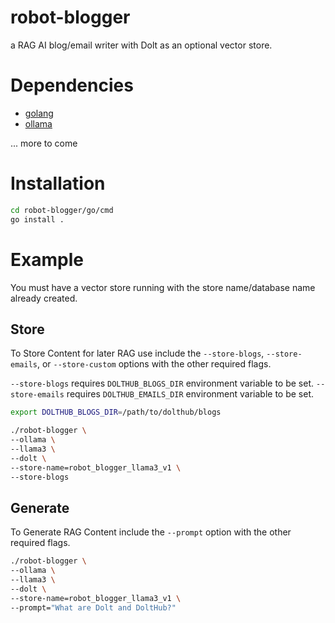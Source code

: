 # robot-blogger

a RAG AI blog/email writer with Dolt as an optional vector store.

# Dependencies

* [golang](https://go.dev/doc/install)
* [ollama](https://ollama.com/download)

... more to come

# Installation

```bash
cd robot-blogger/go/cmd
go install .
```

# Example

You must have a vector store running with the store name/database name already created.

## Store

To Store Content for later RAG use include the `--store-blogs`, `--store-emails`, or `--store-custom` options with the other required flags.

`--store-blogs` requires `DOLTHUB_BLOGS_DIR` environment variable to be set.
`--store-emails` requires `DOLTHUB_EMAILS_DIR` environment variable to be set.

```bash
export DOLTHUB_BLOGS_DIR=/path/to/dolthub/blogs

./robot-blogger \
--ollama \
--llama3 \
--dolt \
--store-name=robot_blogger_llama3_v1 \
--store-blogs
```

## Generate

To Generate RAG Content include the `--prompt` option with the other required flags.

```bash
./robot-blogger \
--ollama \
--llama3 \
--dolt \
--store-name=robot_blogger_llama3_v1 \
--prompt="What are Dolt and DoltHub?"
```
